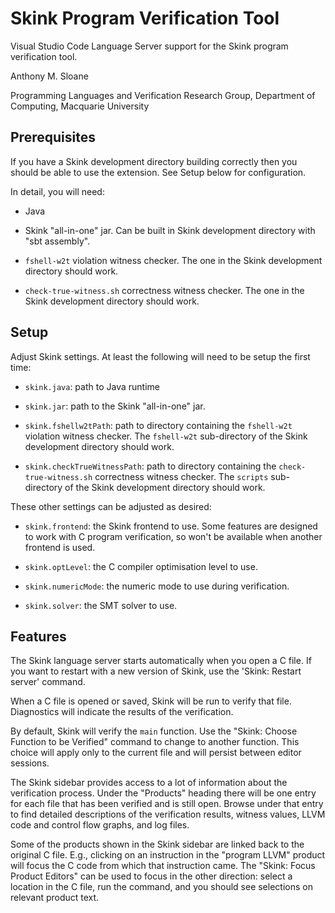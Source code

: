 # Skink Program Verification Tool

Visual Studio Code Language Server support for the Skink program verification tool.

Anthony M. Sloane

Programming Languages and Verification Research Group,
Department of Computing,
Macquarie University

## Prerequisites

If you have a Skink development directory building correctly then you should be able to use the extension.
See Setup below for configuration.

In detail, you will need:

* Java

* Skink "all-in-one" jar. Can be built in Skink development directory with "sbt assembly".

* `fshell-w2t` violation witness checker. The one in the Skink development directory should work.

* `check-true-witness.sh` correctness witness checker. The one in the Skink development directory should work.

## Setup

Adjust Skink settings. At least the following will need to be setup the first time:

* `skink.java`: path to Java runtime

* `skink.jar`: path to the Skink "all-in-one" jar.

* `skink.fshellw2tPath`: path to directory containing the `fshell-w2t` violation witness checker. The `fshell-w2t` sub-directory of the Skink development directory should work.

* `skink.checkTrueWitnessPath`: path to directory containing the `check-true-witness.sh` correctness witness checker. The `scripts` sub-directory of the Skink development directory should work.

These other settings can be adjusted as desired:

* `skink.frontend`: the Skink frontend to use. Some features are designed to work with C program verification, so won't be available when another frontend is used.

* `skink.optLevel`: the C compiler optimisation level to use.

* `skink.numericMode`: the numeric mode to use during verification.

* `skink.solver`: the SMT solver to use.

## Features

The Skink language server starts automatically when you open a C file.
If you want to restart with a new version of Skink, use the 'Skink: Restart server' command.

When a C file is opened or saved, Skink will be run to verify that file.
Diagnostics will indicate the results of the verification.

By default, Skink will verify the `main` function.
Use the "Skink: Choose Function to be Verified" command to change to another function.
This choice will apply only to the current file and will persist between editor sessions.

The Skink sidebar provides access to a lot of information about the verification process.
Under the "Products" heading there will be one entry for each file that has been verified and is still open.
Browse under that entry to find detailed descriptions of the verification results, witness values, LLVM code and control flow graphs, and log files.

Some of the products shown in the Skink sidebar are linked back to the original C file.
E.g., clicking on an instruction in the "program LLVM" product will focus the C code from which that instruction came.
The "Skink: Focus Product Editors" can be used to focus in the other direction: select a location in the C file, run the command, and you should see selections on relevant product text.
